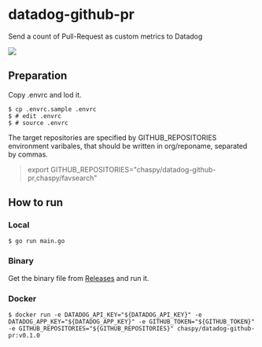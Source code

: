 # datadog-github-pr
Send a count of Pull-Request as custom metrics to Datadog

[![](https://mermaid.ink/img/eyJjb2RlIjoiZ3JhcGggTFJcbiAgICBBW0dpdEh1Yl1cbiAgICBCW2RhdGFkb2ctZ2l0aHViLXByXVxuICAgIENbRGF0YWRvZ11cbiAgICBCIC0tPnxnZXQgUHVsbCBSZXF1ZXN0c3wgQVxuICAgIEIgLS0-fHNuZWQgYSBjb3VudCBvZiBQdWxsIFJlcXVlc3RzIGFzIGN1c3RvbSBtZXRyaWNzfCBDIiwibWVybWFpZCI6e30sInVwZGF0ZUVkaXRvciI6ZmFsc2V9)](https://mermaid-js.github.io/mermaid-live-editor/#/edit/eyJjb2RlIjoiZ3JhcGggTFJcbiAgICBBW0dpdEh1Yl1cbiAgICBCW2RhdGFkb2ctZ2l0aHViLXByXVxuICAgIENbRGF0YWRvZ11cbiAgICBCIC0tPnxnZXQgUHVsbCBSZXF1ZXN0c3wgQVxuICAgIEIgLS0-fHNuZWQgYSBjb3VudCBvZiBQdWxsIFJlcXVlc3RzIGFzIGN1c3RvbSBtZXRyaWNzfCBDIiwibWVybWFpZCI6e30sInVwZGF0ZUVkaXRvciI6ZmFsc2V9)

## Preparation

Copy .envrc and lod it.

```
$ cp .envrc.sample .envrc
$ # edit .envrc
$ # source .envrc
```

The target repositories are specified by GITHUB_REPOSITORIES environment varibales, that should be written in org/reponame, separated by commas.

>export GITHUB_REPOSITORIES="chaspy/datadog-github-pr,chaspy/favsearch"

## How to run

### Local

```
$ go run main.go
```

### Binary

Get the binary file from [Releases](https://github.com/chaspy/datadog-github-pr/releases) and run it.

### Docker

```
$ docker run -e DATADOG_API_KEY="${DATADOG_API_KEY}" -e DATADOG_APP_KEY="${DATADOG_APP_KEY}" -e GITHUB_TOKEN="${GITHUB_TOKEN}" -e GITHUB_REPOSITORIES="${GITHUB_REPOSITORIES}" chaspy/datadog-github-pr:v0.1.0
```
